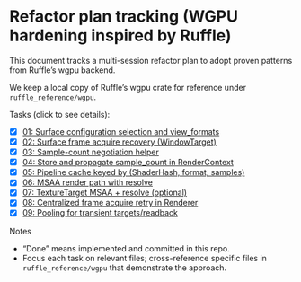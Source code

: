 # Refactor plan tracking (WGPU hardening inspired by Ruffle)

This document tracks a multi-session refactor plan to adopt proven patterns from Ruffle’s wgpu backend.

We keep a local copy of Ruffle’s wgpu crate for reference under `ruffle_reference/wgpu`.

Tasks (click to see details):

- [x] [01: Surface configuration selection and view_formats](refactor/01_surface_config.md)
- [x] [02: Surface frame acquire recovery (WindowTarget)](refactor/02_surface_recovery.md)
- [x] [03: Sample-count negotiation helper](refactor/03_sample_count.md)
- [x] [04: Store and propagate sample_count in RenderContext](refactor/04_rendercontext_sample_count.md)
- [x] [05: Pipeline cache keyed by (ShaderHash, format, samples)](refactor/05_pipeline_cache_key.md)
- [x] [06: MSAA render path with resolve](refactor/06_msaa_resolve.md)
- [x] [07: TextureTarget MSAA + resolve (optional)](refactor/07_texture_target_msaa.md)
- [x] [08: Centralized frame acquire retry in Renderer](refactor/08_renderer_retry.md)
- [x] [09: Pooling for transient targets/readback](refactor/09_pooling.md)

Notes

- “Done” means implemented and committed in this repo.
- Focus each task on relevant files; cross-reference specific files in `ruffle_reference/wgpu` that demonstrate the approach.
